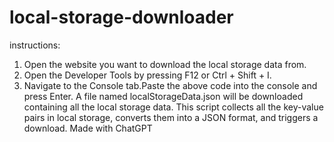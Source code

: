 # local-storage-downloader
instructions:
1. Open the website you want to download the local storage data from.
2. Open the Developer Tools by pressing F12 or Ctrl + Shift + I.
3. Navigate to the Console tab.Paste the above code into the console and press Enter.
A file named localStorageData.json will be downloaded containing all the local storage data.
This script collects all the key-value pairs in local storage, converts them into a JSON format, and triggers a download.
Made with ChatGPT

